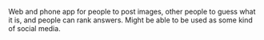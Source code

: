 Web and phone app for people to post images, other people to guess what it is, and people can rank answers.  Might be able to be used as some kind of social media.
